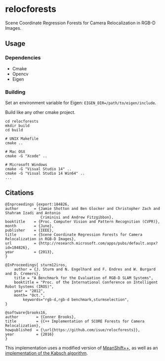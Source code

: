 # relocforests
Scene Coordinate Regression Forests for Camera Relocalization in RGB-D Images.

## Usage
### Dependencies
* Cmake
* Opencv
* Eigen

### Building
Set an environment variable for Eigen: `EIGEN_DIR=/path/to/eigen/include`.

Build like any other cmake project.

```
cd relocforests
mkdir build
cd build

# UNIX Makefile
cmake ..

# Mac OSX
cmake -G "Xcode" ..

# Microsoft Windows
cmake -G "Visual Studio 14" ..
cmake -G "Visual Studio 14 Win64" ..
...
```


## Citations
```
@Inprceedings {export:184826,
author       = {Jamie Shotton and Ben Glocker and Christopher Zach and Shahram Izadi and Antonio
                Criminisi and Andrew Fitzgibbon},
booktitle    = {Proc. Computer Vision and Pattern Recognition (CVPR)},
month        = {June},
publisher    = {IEEE},
title        = {Scene Coordinate Regression Forests for Camera Relocalization in RGB-D Images},
url          = {http://research.microsoft.com/apps/pubs/default.aspx?id=184826},
year         = {2013},
} 
```

```
@InProceedings{ sturm12iros,
	author = {J. Sturm and N. Engelhard and F. Endres and W. Burgard and D. Cremers},
	title = "A Benchmark for the Evaluation of RGB-D SLAM Systems",
	booktitle = "Proc. of the International Conference on Intelligent Robot Systems (IROS)",
	year = "2012",
	month= "Oct.",
        keywords="rgb-d,rgb-d benchmark,sturmselection",
}
```

```
@software{brooks16,
author        = {Conner Brooks},
title         = {C++ Implementation of SCORE Forests for Camera Relocalization},
howpublished  = {\url{https://github.com/isue/relocforests}},
year          = {2016}
}
```

This implementation uses a modified version of [MeanShift++](https://github.com/mattnedrich/MeanShift_cpp), as well as an [implementation of the Kabsch algorithm](https://github.com/oleg-alexandrov/projects/blob/master/eigen/Kabsch.cpp).

